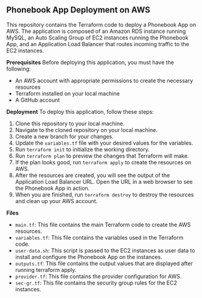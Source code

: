 ## Phonebook App Deployment on AWS

This repository contains the Terraform code to deploy a Phonebook App on AWS. The application is composed of an Amazon RDS instance running MySQL, an Auto Scaling Group of EC2 instances running the Phonebook App, and an Application Load Balancer that routes incoming traffic to the EC2 instances.

**Prerequisites**
Before deploying this application, you must have the following:

- An AWS account with appropriate permissions to create the necessary resources
- Terraform installed on your local machine
- A GitHub account

**Deployment**
To deploy this application, follow these steps:

1. Clone this repository to your local machine.
2. Navigate to the cloned repository on your local machine.
3. Create a new branch for your changes.
4. Update the `variables.tf` file with your desired values for the variables.
5. Run `terraform init` to initialize the working directory.
6. Run `terraform plan` to preview the changes that Terraform will make.
7. If the plan looks good, run `terraform apply` to create the resources on AWS.
8. After the resources are created, you will see the output of the Application Load Balancer URL. Open the URL in a web browser to see the Phonebook App in action.
9. When you are finished, run `terraform destroy` to destroy the resources and clean up your AWS account.

**Files**
- `main.tf`: This file contains the main Terraform code to create the AWS resources.
- `variables.tf`: This file contains the variables used in the Terraform code.
- `user-data.sh`: This script is passed to the EC2 instances as user data to install and configure the Phonebook App on the instances.
- `outputs.tf`: This file contains the output values that are displayed after running terraform apply.
- `provider.tf`: This file contains the provider configuration for AWS.
- `sec-gr.tf`: This file contains the security group rules for the EC2 instances.
